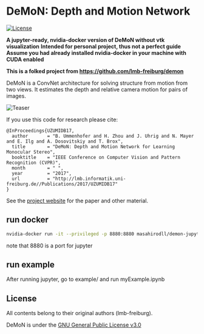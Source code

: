 # DeMoN: Depth and Motion Network

[![License](https://img.shields.io/badge/license-GPLv3-blue.svg)](LICENSE)

**A jupyter-ready, nvidia-docker version of DeMoN without vtk visualization**
**Intended for personal project, thus not a perfect guide**
**Assume you had already installed nvidia-docker in your machine with CUDA enabled**

**This is a folked project from https://github.com/lmb-freiburg/demon**

DeMoN is a ConvNet architecture for solving structure from motion from two views.
It estimates the depth and relative camera motion for pairs of images.

![Teaser](teaser.png)

If you use this code for research please cite:
   
    @InProceedings{UZUMIDB17,
      author       = "B. Ummenhofer and H. Zhou and J. Uhrig and N. Mayer and E. Ilg and A. Dosovitskiy and T. Brox",
      title        = "DeMoN: Depth and Motion Network for Learning Monocular Stereo",
      booktitle    = "IEEE Conference on Computer Vision and Pattern Recognition (CVPR)",
      month        = " ",
      year         = "2017",
      url          = "http://lmb.informatik.uni-freiburg.de//Publications/2017/UZUMIDB17"
    }

See the [project website](https://lmb.informatik.uni-freiburg.de/people/ummenhof/depthmotionnet) for the paper and other material.

## run docker

```bash
nvidia-docker run -it --privileged -p 8880:8880 masahirodll/demon-jupyter
```

note that 8880 is a port for jupyter

## run example

After running jupyter, go to example/ and run myExample.ipynb

## License

All contents belong to their original authors (lmb-freiburg).

DeMoN is under the [GNU General Public License v3.0](LICENSE.txt)

